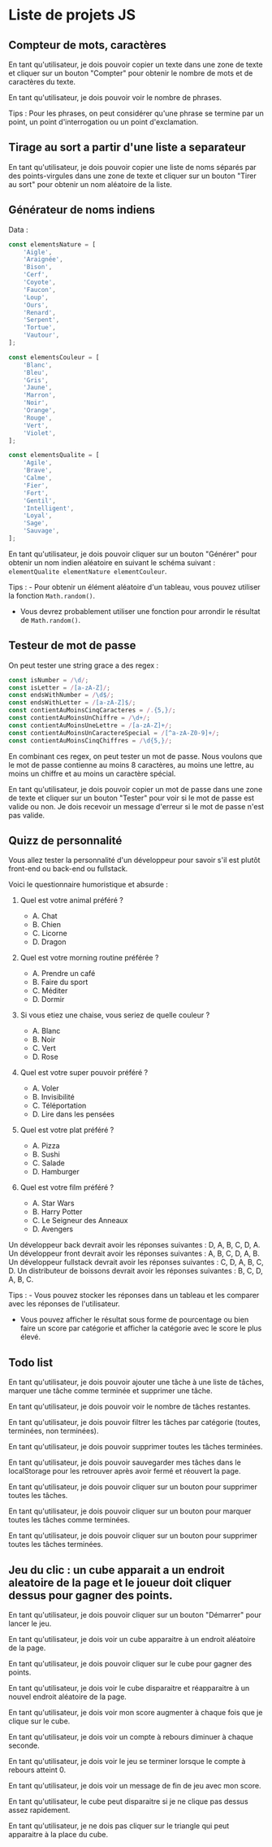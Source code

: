 # Liste de projets JS

## Compteur de mots, caractères

En tant qu'utilisateur, je dois pouvoir copier un texte dans une zone de texte et cliquer sur un bouton "Compter" pour obtenir le nombre de mots et de caractères du texte.

En tant qu'utilisateur, je dois pouvoir voir le nombre de phrases.

Tips : Pour les phrases, on peut considérer qu'une phrase se termine par un point, un point d'interrogation ou un point d'exclamation.

## Tirage au sort a partir d'une liste a separateur

En tant qu'utilisateur, je dois pouvoir copier une liste de noms séparés par des points-virgules dans une zone de texte et cliquer sur un bouton "Tirer au sort" pour obtenir un nom aléatoire de la liste.

## Générateur de noms indiens

Data :

```js
const elementsNature = [
	'Aigle',
	'Araignée',
	'Bison',
	'Cerf',
	'Coyote',
	'Faucon',
	'Loup',
	'Ours',
	'Renard',
	'Serpent',
	'Tortue',
	'Vautour',
];

const elementsCouleur = [
	'Blanc',
	'Bleu',
	'Gris',
	'Jaune',
	'Marron',
	'Noir',
	'Orange',
	'Rouge',
	'Vert',
	'Violet',
];

const elementsQualite = [
	'Agile',
	'Brave',
	'Calme',
	'Fier',
	'Fort',
	'Gentil',
	'Intelligent',
	'Loyal',
	'Sage',
	'Sauvage',
];
```

En tant qu'utilisateur, je dois pouvoir cliquer sur un bouton "Générer" pour obtenir un nom indien aléatoire en suivant le schéma suivant : `elementQualite elementNature elementCouleur`.

Tips : - Pour obtenir un élément aléatoire d'un tableau, vous pouvez utiliser la fonction `Math.random()`.

-   Vous devrez probablement utiliser une fonction pour arrondir le résultat de `Math.random()`.

## Testeur de mot de passe

On peut tester une string grace a des regex :

```js
const isNumber = /\d/;
const isLetter = /[a-zA-Z]/;
const endsWithNumber = /\d$/;
const endsWithLetter = /[a-zA-Z]$/;
const contientAuMoinsCinqCaracteres = /.{5,}/;
const contientAuMoinsUnChiffre = /\d+/;
const contientAuMoinsUneLettre = /[a-zA-Z]+/;
const contientAuMoinsUnCaractereSpecial = /[^a-zA-Z0-9]+/;
const contientAuMoinsCinqChiffres = /\d{5,}/;
```

En combinant ces regex, on peut tester un mot de passe. Nous voulons que le mot de passe contienne au moins 8 caractères, au moins une lettre, au moins un chiffre et au moins un caractère spécial.

En tant qu'utilisateur, je dois pouvoir copier un mot de passe dans une zone de texte et cliquer sur un bouton "Tester" pour voir si le mot de passe est valide ou non. Je dois recevoir un message d'erreur si le mot de passe n'est pas valide.

## Quizz de personnalité

Vous allez tester la personnalité d'un développeur pour savoir s'il est plutôt front-end ou back-end ou fullstack.

Voici le questionnaire humoristique et absurde :

1. Quel est votre animal préféré ?

    - A. Chat
    - B. Chien
    - C. Licorne
    - D. Dragon

2. Quel est votre morning routine préférée ?

    - A. Prendre un café
    - B. Faire du sport
    - C. Méditer
    - D. Dormir

3. Si vous etiez une chaise, vous seriez de quelle couleur ?

    - A. Blanc
    - B. Noir
    - C. Vert
    - D. Rose

4. Quel est votre super pouvoir préféré ?

    - A. Voler
    - B. Invisibilité
    - C. Téléportation
    - D. Lire dans les pensées

5. Quel est votre plat préféré ?

    - A. Pizza
    - B. Sushi
    - C. Salade
    - D. Hamburger

6. Quel est votre film préféré ?
    - A. Star Wars
    - B. Harry Potter
    - C. Le Seigneur des Anneaux
    - D. Avengers

Un développeur back devrait avoir les réponses suivantes : D, A, B, C, D, A.
Un développeur front devrait avoir les réponses suivantes : A, B, C, D, A, B.
Un développeur fullstack devrait avoir les réponses suivantes : C, D, A, B, C, D.
Un distributeur de boissons devrait avoir les réponses suivantes : B, C, D, A, B, C.

Tips : - Vous pouvez stocker les réponses dans un tableau et les comparer avec les réponses de l'utilisateur.

-   Vous pouvez afficher le résultat sous forme de pourcentage ou bien faire un score par catégorie et afficher la catégorie avec le score le plus élevé.

## Todo list

En tant qu'utilisateur, je dois pouvoir ajouter une tâche à une liste de tâches, marquer une tâche comme terminée et supprimer une tâche.

En tant qu'utilisateur, je dois pouvoir voir le nombre de tâches restantes.

En tant qu'utilisateur, je dois pouvoir filtrer les tâches par catégorie (toutes, terminées, non terminées).

En tant qu'utilisateur, je dois pouvoir supprimer toutes les tâches terminées.

En tant qu'utilisateur, je dois pouvoir sauvegarder mes tâches dans le localStorage pour les retrouver après avoir fermé et réouvert la page.

En tant qu'utilisateur, je dois pouvoir cliquer sur un bouton pour supprimer toutes les tâches.

En tant qu'utilisateur, je dois pouvoir cliquer sur un bouton pour marquer toutes les tâches comme terminées.

En tant qu'utilisateur, je dois pouvoir cliquer sur un bouton pour supprimer toutes les tâches terminées.

## Jeu du clic : un cube apparait a un endroit aleatoire de la page et le joueur doit cliquer dessus pour gagner des points.

En tant qu'utilisateur, je dois pouvoir cliquer sur un bouton "Démarrer" pour lancer le jeu.

En tant qu'utilisateur, je dois voir un cube apparaitre à un endroit aléatoire de la page.

En tant qu'utilisateur, je dois pouvoir cliquer sur le cube pour gagner des points.

En tant qu'utilisateur, je dois voir le cube disparaitre et réapparaitre à un nouvel endroit aléatoire de la page.

En tant qu'utilisateur, je dois voir mon score augmenter à chaque fois que je clique sur le cube.

En tant qu'utilisateur, je dois voir un compte à rebours diminuer à chaque seconde.

En tant qu'utilisateur, je dois voir le jeu se terminer lorsque le compte à rebours atteint 0.

En tant qu'utilisateur, je dois voir un message de fin de jeu avec mon score.

En tant qu'utilisateur, le cube peut disparaitre si je ne clique pas dessus assez rapidement.

En tant qu'utilisateur, je ne dois pas cliquer sur le triangle qui peut apparaitre à la place du cube.
